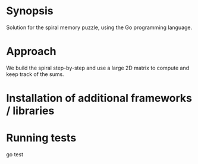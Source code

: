 # Synopsis
Solution for the spiral memory puzzle, using the Go programming language.

# Approach
We build the spiral step-by-step and use a large 2D matrix to compute and
keep track of the sums.

# Installation of additional frameworks / libraries
<none>

# Running tests
go test
